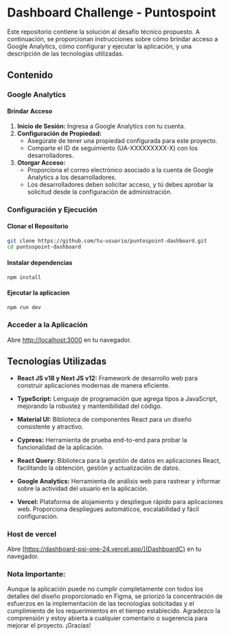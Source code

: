 # Dashboard Challenge - Puntospoint

Este repositorio contiene la solución al desafío técnico propuesto. A continuación, se proporcionan instrucciones sobre cómo brindar acceso a Google Analytics, cómo configurar y ejecutar la aplicación, y una descripción de las tecnologías utilizadas.

## Contenido

### Google Analytics

#### Brindar Acceso

1. **Inicio de Sesión:** Ingresa a Google Analytics con tu cuenta.
2. **Configuración de Propiedad:**
   - Asegúrate de tener una propiedad configurada para este proyecto.
   - Comparte el ID de seguimiento (UA-XXXXXXXXX-X) con los desarrolladores.
3. **Otorgar Acceso:**
   - Proporciona el correo electrónico asociado a la cuenta de Google Analytics a los desarrolladores.
   - Los desarrolladores deben solicitar acceso, y tú debes aprobar la solicitud desde la configuración de administración.

### Configuración y Ejecución

#### Clonar el Repositorio

```bash
git clone https://github.com/tu-usuario/puntospoint-dashboard.git
cd puntospoint-dashboard
```

#### Instalar dependencias

```bash
npm install
```

#### Ejecutar la aplicacion

```bash
npm run dev
```

### Acceder a la Aplicación

Abre [http://localhost:3000](http://localhost:3000) en tu navegador.

## Tecnologías Utilizadas

- **React JS v18 y Next JS v12:** Framework de desarrollo web para construir aplicaciones modernas de manera eficiente.

- **TypeScript:** Lenguaje de programación que agrega tipos a JavaScript, mejorando la robustez y mantenibilidad del código.

- **Material UI:** Biblioteca de componentes React para un diseño consistente y atractivo.

- **Cypress:** Herramienta de prueba end-to-end para probar la funcionalidad de la aplicación.

- **React Query:** Biblioteca para la gestión de datos en aplicaciones React, facilitando la obtención, gestión y actualización de datos.

- **Google Analytics:** Herramienta de análisis web para rastrear y informar sobre la actividad del usuario en la aplicación.

- **Vercel:** Plataforma de alojamiento y despliegue rápido para aplicaciones web. Proporciona despliegues automáticos, escalabilidad y fácil configuración.

### Host de vercel

Abre [https://dashboard-psi-one-24.vercel.app/](DashboardC) en tu navegador.

### Nota Importante:

Aunque la aplicación puede no cumplir completamente con todos los detalles del diseño proporcionado en Figma, se priorizó la concentración de esfuerzos en la implementación de las tecnologías solicitadas y el cumplimiento de los requerimientos en el tiempo establecido. Agradezco la comprensión y estoy abierta a cualquier comentario o sugerencia para mejorar el proyecto. ¡Gracias!
